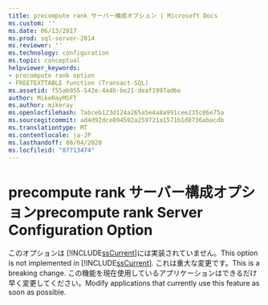 ```yaml
---
title: precompute rank サーバー構成オプション | Microsoft Docs
ms.custom: ''
ms.date: 06/13/2017
ms.prod: sql-server-2014
ms.reviewer: ''
ms.technology: configuration
ms.topic: conceptual
helpviewer_keywords:
- precompute rank option
- FREETEXTTABLE function (Transact-SQL)
ms.assetid: f55ab955-542e-4a4b-be21-deaf1997ad6e
author: MikeRayMSFT
ms.author: mikeray
ms.openlocfilehash: 7abceb123d124a265a5e4a8a991cee235c06e75a
ms.sourcegitcommit: ad4d92dce894592a259721a1571b1d8736abacdb
ms.translationtype: MT
ms.contentlocale: ja-JP
ms.lasthandoff: 08/04/2020
ms.locfileid: "87713474"
---
```

# <a name="precompute-rank-server-configuration-option"></a><span data-ttu-id="4883c-102">precompute rank サーバー構成オプション</span><span class="sxs-lookup"><span data-stu-id="4883c-102">precompute rank Server Configuration Option</span></span>
  <span data-ttu-id="4883c-103">このオプションは [!INCLUDE[ssCurrent](../../includes/sscurrent-md.md)]には実装されていません。</span><span class="sxs-lookup"><span data-stu-id="4883c-103">This option is not implemented in [!INCLUDE[ssCurrent](../../includes/sscurrent-md.md)].</span></span> <span data-ttu-id="4883c-104">これは重大な変更です。</span><span class="sxs-lookup"><span data-stu-id="4883c-104">This is a breaking change.</span></span> <span data-ttu-id="4883c-105">この機能を現在使用しているアプリケーションはできるだけ早く変更してください。</span><span class="sxs-lookup"><span data-stu-id="4883c-105">Modify applications that currently use this feature as soon as possible.</span></span>  
  
  
